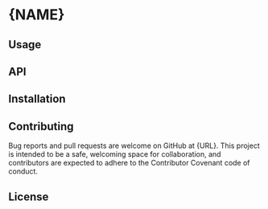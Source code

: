 # {NAME}
<!-- section: Introduction -->
<!-- Describe briefly what your software is. What problem does it solve? At what target audience is it aimed? -->

## Usage
<!-- section: Usage -->
<!-- Show how to use it with a code example. Focus on the key features and do not include too much (that is for the Wiki). Also do not delve into the API to much. We'll get to that -->

## API
<!-- section: API -->
<!-- Describe the API of your module / library such that other developers know how to interact with it. -->

## Installation
<!-- section: Installation --> 
<!-- Briefly describe how other developers can use your library. Make it as short as possible and rely on package managers (e.g. npm, conan, gradle, ...). Assume that they are known when refering to your target (developer) audience. -->

## Contributing
<!-- section: Contributing -->
<!-- Describe what action one should take in order to contribute. Does a certain styleguide has to be adhered. How can one apply changes (i.e. push vs. pull request)? -->

Bug reports and pull requests are welcome on GitHub at {URL}. This project is intended to be a safe, welcoming space for collaboration, and contributors are expected to adhere to the Contributor Covenant code of conduct.

## License
<!-- section: License -->
<!-- Describe the license under which your software is published. Note that an unlicensed piece of software is most likely never used. So do not skip tihs part! -->